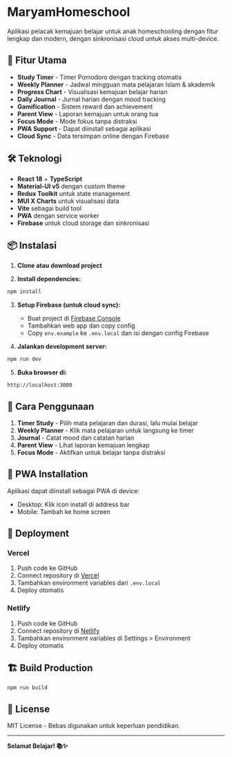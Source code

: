 # MaryamHomeschool

Aplikasi pelacak kemajuan belajar untuk anak homeschooling dengan fitur lengkap dan modern, dengan sinkronisasi cloud untuk akses multi-device.

## 🚀 Fitur Utama

- **Study Timer** - Timer Pomodoro dengan tracking otomatis
- **Weekly Planner** - Jadwal mingguan mata pelajaran Islam & akademik
- **Progress Chart** - Visualisasi kemajuan belajar harian
- **Daily Journal** - Jurnal harian dengan mood tracking
- **Gamification** - Sistem reward dan achievement
- **Parent View** - Laporan kemajuan untuk orang tua
- **Focus Mode** - Mode fokus tanpa distraksi
- **PWA Support** - Dapat diinstall sebagai aplikasi
- **Cloud Sync** - Data tersimpan online dengan Firebase

## 🛠️ Teknologi

- **React 18** + **TypeScript**
- **Material-UI v5** dengan custom theme
- **Redux Toolkit** untuk state management
- **MUI X Charts** untuk visualisasi data
- **Vite** sebagai build tool
- **PWA** dengan service worker
- **Firebase** untuk cloud storage dan sinkronisasi

## 📦 Instalasi

1. **Clone atau download project**

2. **Install dependencies:**
```bash
npm install
```

3. **Setup Firebase (untuk cloud sync):**
   - Buat project di [Firebase Console](https://console.firebase.google.com/)
   - Tambahkan web app dan copy config
   - Copy `env.example` ke `.env.local` dan isi dengan config Firebase

4. **Jalankan development server:**
```bash
npm run dev
```

5. **Buka browser di:**
```
http://localhost:3000
```

## 🎯 Cara Penggunaan

1. **Timer Study** - Pilih mata pelajaran dan durasi, lalu mulai belajar
2. **Weekly Planner** - Klik mata pelajaran untuk langsung ke timer
3. **Journal** - Catat mood dan catatan harian
4. **Parent View** - Lihat laporan kemajuan lengkap
5. **Focus Mode** - Aktifkan untuk belajar tanpa distraksi

## 📱 PWA Installation

Aplikasi dapat diinstall sebagai PWA di device:
- Desktop: Klik icon install di address bar
- Mobile: Tambah ke home screen

## 🚀 Deployment

### Vercel
1. Push code ke GitHub
2. Connect repository di [Vercel](https://vercel.com)
3. Tambahkan environment variables dari `.env.local`
4. Deploy otomatis

### Netlify
1. Push code ke GitHub  
2. Connect repository di [Netlify](https://netlify.com)
3. Tambahkan environment variables di Settings > Environment
4. Deploy otomatis

## 🏗️ Build Production

```bash
npm run build
```

## 📄 License

MIT License - Bebas digunakan untuk keperluan pendidikan.

---

**Selamat Belajar! 📚✨**